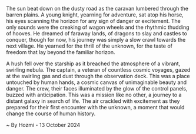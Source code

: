 
The sun beat down on the dusty road as the caravan lumbered through the barren plains.  A young knight, yearning for adventure, sat atop his horse, his eyes scanning the horizon for any sign of danger or excitement. The only sounds were the creaking of wagon wheels and the rhythmic thudding of hooves.  He dreamed of faraway lands, of dragons to slay and castles to conquer, though for now, his journey was simply a slow crawl towards the next village.  He yearned for the thrill of the unknown, for the taste of freedom that lay beyond the familiar horizon.

A hush fell over the starship as it breached the atmosphere of a vibrant, swirling nebula. The captain, a veteran of countless cosmic voyages, gazed at the swirling gas and dust through the observation deck. This was a place untouched by human hands, a cosmic canvas of unimaginable beauty and danger. The crew, their faces illuminated by the glow of the control panels, buzzed with anticipation. This was a mission like no other, a journey to a distant galaxy in search of life. The air crackled with excitement as they prepared for their first encounter with the unknown, a moment that would change the course of human history.

~ By Hozmi - 13 October 2024

